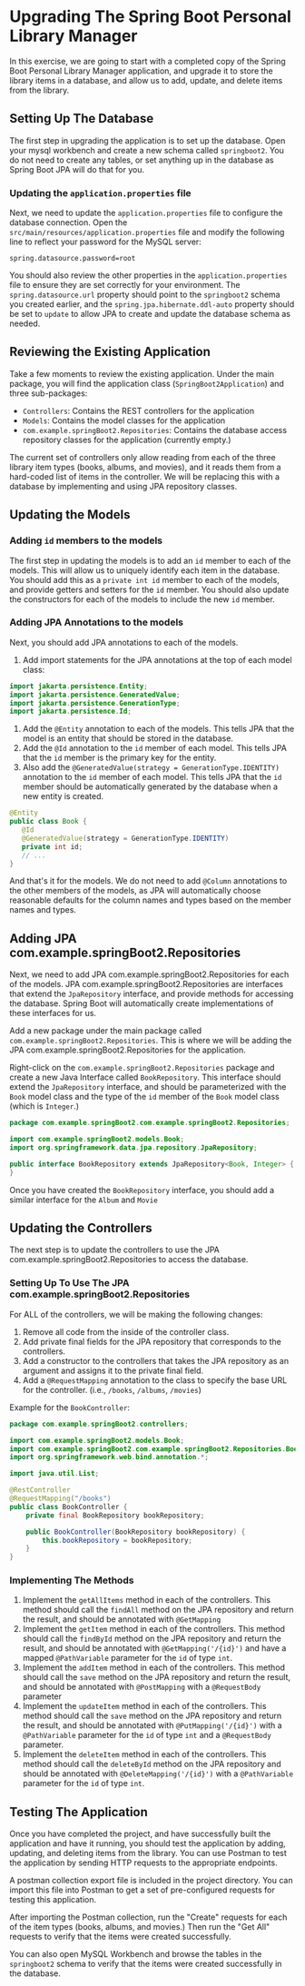 # Upgrading The Spring Boot Personal Library Manager

In this exercise, we are going to start with a completed copy of the Spring Boot Personal Library Manager application,
and upgrade it to store the library items in a database, and allow us to add, update, and delete items from the library.

## Setting Up The Database

The first step in upgrading the application is to set up the database.  Open your mysql workbench and create a new schema
called `springboot2`.  You do not need to create any tables, or set anything up in the database as Spring Boot JPA will
do that for you.

### Updating the `application.properties` file

Next, we need to update the `application.properties` file to configure the database connection.  Open the
`src/main/resources/application.properties` file and modify the following line to reflect your password for the MySQL
server:

```properties
spring.datasource.password=root
```

You should also review the other properties in the `application.properties` file to ensure they are set correctly for your
environment.  The `spring.datasource.url` property should point to the `springboot2` schema you created earlier, and
the `spring.jpa.hibernate.ddl-auto` property should be set to `update` to allow JPA to create and update the database
schema as needed.

## Reviewing the Existing Application

Take a few moments to review the existing application.  Under the main package, you will find the application class
(`SpringBoot2Application`) and three sub-packages:

- `Controllers`: Contains the REST controllers for the application
- `Models`: Contains the model classes for the application
- `com.example.springBoot2.Repositories`: Contains the database access repository classes for the application (currently empty.)

The current set of controllers only allow reading from each of the three library item types (books, albums, and movies),
and it reads them from a hard-coded list of items in the controller.  We will be replacing this with a database by
implementing and using JPA repository classes.

## Updating the Models

### Adding `id` members to the models

The first step in updating the models is to add an `id` member to each of the models.  This will allow us to uniquely
identify each item in the database.  You should add this as a `private int id` member to each of the models, and provide
getters and setters for the `id` member.  You should also update the constructors for each of the models to include the
new `id` member.

### Adding JPA Annotations to the models

Next, you should add JPA annotations to each of the models.

1. Add import statements for the JPA annotations at the top of each model class:

```java
import jakarta.persistence.Entity;
import jakarta.persistence.GeneratedValue;
import jakarta.persistence.GenerationType;
import jakarta.persistence.Id;
```

1. Add the `@Entity` annotation to each of the models.  This tells JPA that the model is an entity that should be
   stored in the database.
2. Add the `@Id` annotation to the `id` member of each model.  This tells JPA that the `id` member is the primary key
   for the entity.
3. Also add the `@GeneratedValue(strategy = GenerationType.IDENTITY)` annotation to the `id` member of each model.
   This tells JPA that the `id` member should be automatically generated by the database when a new entity is created.

```java
@Entity
public class Book {
   @Id
   @GeneratedValue(strategy = GenerationType.IDENTITY)
   private int id;
   // ...
}
```

And that's it for the models.  We do not need to add `@Column` annotations to the other members of the models, as JPA
will automatically choose reasonable defaults for the column names and types based on the member names and types.

## Adding JPA com.example.springBoot2.Repositories

Next, we need to add JPA com.example.springBoot2.Repositories for each of the models.  JPA com.example.springBoot2.Repositories are interfaces that extend the
`JpaRepository` interface, and provide methods for accessing the database.  Spring Boot will automatically create
implementations of these interfaces for us.

Add a new package under the main package called `com.example.springBoot2.Repositories`.  This is where we will be adding the JPA
com.example.springBoot2.Repositories for the application.

Right-click on the `com.example.springBoot2.Repositories` package and create a new Java Interface called `BookRepository`.  This interface
should extend the `JpaRepository` interface, and should be parameterized with the `Book` model class and the type of
the `id` member of the `Book` model class (which is `Integer`.)

```java
package com.example.springBoot2.com.example.springBoot2.Repositories;

import com.example.springBoot2.models.Book;
import org.springframework.data.jpa.repository.JpaRepository;

public interface BookRepository extends JpaRepository<Book, Integer> {
}
```

Once you have created the `BookRepository` interface, you should add a similar interface for the `Album` and `Movie`

## Updating the Controllers

The next step is to update the controllers to use the JPA com.example.springBoot2.Repositories to access the database.

### Setting Up To Use The JPA com.example.springBoot2.Repositories

For ALL of the controllers, we will be making the following changes:

1. Remove all code from the inside of the controller class.
2. Add private final fields for the JPA repository that corresponds to the controllers.
3. Add a constructor to the controllers that takes the JPA repository as an argument and assigns it to the private
   final field.
4. Add a `@RequestMapping` annotation to the class to specify the base URL for the controller.
   (i.e., `/books`, `/albums`, `/movies`)

Example for the `BookController`:

```java
package com.example.springBoot2.controllers;

import com.example.springBoot2.models.Book;
import com.example.springBoot2.com.example.springBoot2.Repositories.BookRepository;
import org.springframework.web.bind.annotation.*;

import java.util.List;

@RestController
@RequestMapping("/books")
public class BookController {
    private final BookRepository bookRepository;

    public BookController(BookRepository bookRepository) {
        this.bookRepository = bookRepository;
    }
}

```

### Implementing The Methods

1. Implement the `getAllItems` method in each of the controllers.  This method should call the `findAll` method on the
   JPA repository and return the result, and should be annotated with `@GetMapping`
2. Implement the `getItem` method in each of the controllers.  This method should call the `findById` method on the
   JPA repository and return the result, and should be annotated with `@GetMapping('/{id}')` and have a mapped
   `@PathVariable` parameter for the `id` of type `int`.
3. Implement the `addItem` method in each of the controllers.  This method should call the `save` method on the
   JPA repository and return the result, and should be annotated with `@PostMapping` with a `@RequestBody` parameter
4. Implement the `updateItem` method in each of the controllers.  This method should call the `save` method on the
   JPA repository and return the result, and should be annotated with `@PutMapping('/{id}')` with a `@PathVariable`
   parameter for the `id` of type `int` and a `@RequestBody` parameter.
5. Implement the `deleteItem` method in each of the controllers.  This method should call the `deleteById` method on the
   JPA repository and should be annotated with `@DeleteMapping('/{id}')` with a `@PathVariable` parameter for the `id`
   of type `int`.

## Testing The Application

Once you have completed the project, and have successfully built the application and have it running, you should test
the application by adding, updating, and deleting items from the library.  You can use Postman to test the application
by sending HTTP requests to the appropriate endpoints.

A postman collection export file is included in the project directory.  You can import this file into Postman to get
a set of pre-configured requests for testing this application.

After importing the Postman collection, run the "Create" requests for each of the item types (books, albums, and movies.)
Then run the "Get All" requests to verify that the items were created successfully.

You can also open MySQL Workbench and browse the tables in the `springboot2` schema to verify that the items were
created successfully in the database.